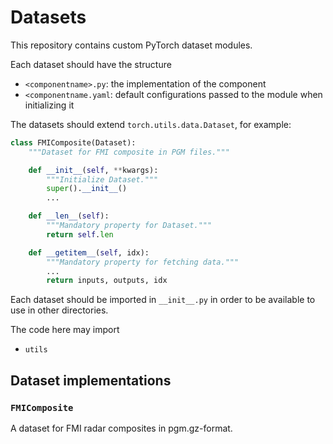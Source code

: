 # Datasets

This repository contains custom PyTorch dataset modules.

Each dataset should have the structure

- `<componentname>.py`: the implementation of the component
- `<componentname.yaml`: default configurations passed to the module when initializing it

The datasets should extend `torch.utils.data.Dataset`, for example:

```python
class FMIComposite(Dataset):
    """Dataset for FMI composite in PGM files."""

    def __init__(self, **kwargs):
        """Initialize Dataset."""
        super().__init__()
        ...

    def __len__(self):
        """Mandatory property for Dataset."""
        return self.len

    def __getitem__(self, idx):
        """Mandatory property for fetching data."""
        ...
        return inputs, outputs, idx
```

Each dataset should be imported in `__init__.py` in order to be available to use in other directories.

The code here may import

- `utils`


## Dataset implementations

### `FMIComposite`

A dataset for FMI radar composites in pgm.gz-format.
